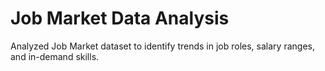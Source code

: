 # Job Market Data Analysis
Analyzed Job Market dataset to identify trends in job roles, salary ranges, and in-demand skills.
